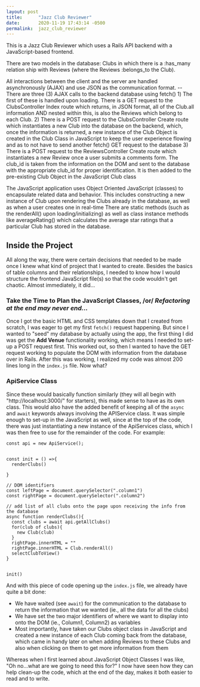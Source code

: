 ```yaml
---
layout: post
title:      "Jazz Club Reviewer"
date:       2020-11-19 17:43:14 -0500
permalink:  jazz_club_reviewer
---
```




This is a Jazz Club Reviewer which uses a Rails API backend with a JavaScript-based frontend.

There are two models in the database:
  Clubs in which there is a :has_many relation ship with Reviews (where the Reviews :belongs_to the Club).
  
 All interactions between the client and the server are handled asynchronously (AJAX) and use JSON as the communication format.
  -- There are three (3) AJAX calls to the backend database using fetch()
    1) The first of these is handled upon loading.  There is a GET request to the ClubsController Index route which returns, in JSON format, all of the Club.all information AND nested within this, is also the Reviews which belong to each Club.
    2) There is a POST request to the ClubsController Create route which instantiates a new Club into the database on the backend, which, once the information is returned, a new instance of the Club Object is created in the Club Class in JavaScript to keep the user experience flowing and as to not have to send another fetch() GET request to the database
    3) There is a POST request to the ReviewsController Create route which instantiates a new Review once a user submits a comments form.  The club_id is taken from the information on the DOM and sent to the database with the appropriate club_id for proper identification.  It is then added to the pre-existing Club Object in the JavaScript Club class
    
 The JavaScript application uses Object Oriented JavaScript (classes) to encapsulate related data and behavior.
    This includes constructing a new instance of Club upon rendering the Clubs already in the database, as well as when a user creates one in real-time
    There are static methods (such as the renderAll() upon loading/initializing) as well as class instance methods like averageRating() which calculates the average star ratings that a particular Club has stored in the database.
		
## Inside the Project
All along the way, there were certain decisions that needed to be made once I knew what kind of project that I wanted to create.  Besides the basics of table columns and their relationships, I needed to know how I would structure the frontend JavaScript file(s) so that the code wouldn't get chaotic.  Almost immediately, it did...

###  Take the Time to Plan the JavaScript Classes, /or/ *Refactoring at the end may never end...*

Once I got the basic HTML and CSS templates down that I created from scratch, I was eager to get my first `fetch()` request happening.  But since I wanted to "seed" my database by actually using the app, the first thing I did was get the **Add Venue** functionality working, which means I needed to set-up a POST request first.  This worked out, so then I wanted to have the GET request working to populate the DOM with information from the database over in Rails.  After this was working, I realized my code was almost 200 lines long in the `index.js` file.  Now what?  

### ApiService Class

Since these would basically function similarly (they will all begin with "http://localhost:3000/" for starters), this made sense to have as its own class.  This would also have the added benefit of keeping all of the `async` and `await` keywords always involving the APIService class.  It was simple enough to set-up in the JavaScript as well, since at the top of the code, there was just instantiating a new instance of the ApiServices class, which I was then free to use for the remainder of the code.  For example:
```
const api = new ApiService();


const init = () =>{
  renderClubs()
  
}

// DOM identifiers
const leftPage = document.querySelector(".column1")
const rightPage = document.querySelector(".column2")

// add list of all clubs onto the page upon receiving the info from the database
async function renderClubs(){
  const clubs = await api.getAllClubs()
  for(club of clubs){
    new Club(club)
  }
  rightPage.innerHTML = ""
  rightPage.innerHTML = Club.renderAll()
  selectClubToView()
}


init()
```


And with this piece of code opening up the `index.js` file, we already have quite a bit done:
* We have waited (see `await`) for the communication to the database to return the information that we wanted (ie., all the data for all the clubs)
* We have set the two major identifiers of where we want to display into onto the DOM (ie., Column1, Column2) as variables
* Most importantly, have taken our Clubs object class in JavaScript and created a new instance of each Club coming back from the database, which came in handy later on when adding Reviews to these Clubs and also when clicking on them to get more information from them

Whereas when I first learned about JavaScript Object Classes I was like, "Oh no...what are we going to need this for?"  I now have seen how they can help clean-up the code, which at the end of the day, makes it both easier to read and to write.
  
